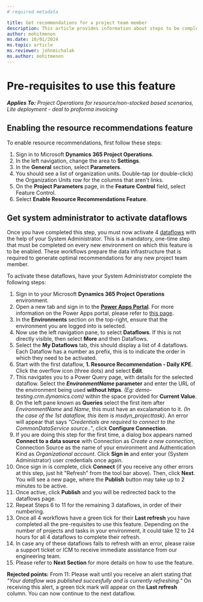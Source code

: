 ```yaml
---
# required metadata

title: Get recommendations for a project team member
description: This article provides information about steps to be completed in order to use the resource recommendations feature for the first time.
author: mohitmenon
ms.date: 10/01/2024
ms.topic: article
ms.reviewer: johnmichalak
ms.author: mohitmenon
---
```


# Pre-requisites to use this feature

_**Applies To:** Project Operations for resource/non-stocked based scenarios, Lite deployment - deal to proforma invoicing_


## Enabling the resource recommendations feature

To enable resource recommendations, first follow these steps:

1.	Sign in to Microsoft **Dynamics 365 Project Operations**.
2.	In the left navigation, change the area to **Settings**.
3.	In the **General** section, select **Parameters**.
4.	You should see a list of organization units. Double-tap (or double-click) the Organization Units row for the columns that aren't links.
5.	On the **Project Parameters** page, in the **Feature Control** field, select Feature Control.
6.	Select **Enable Resource Recommendations Feature**.

## Get system administrator to activate dataflows 

Once you have completed this step, you must now activate 4 [dataflows](https://learn.microsoft.com/en-us/power-apps/maker/data-platform/create-and-use-dataflows) with the help of your System Administrator. This is a mandatory, one-time step that must be completed on every new environment on which this feature is to be enabled. These workflows prepare the data infrastructure that is required to generate optimal recommendations for any new project team member.

To activate these dataflows, have your System Administrator complete the following steps:

1. Sign in to your Microsoft **Dynamics 365 Project Operations** environment.
2. Open a new tab and sign in to the [**Power Apps Portal**](make.powerapps.com). For more information on the Power Apps portal, please refer to [this page](https://learn.microsoft.com/en-us/power-apps/maker/canvas-apps/sign-in-to-power-apps).
3. In the **Environments** section on the top-right, ensure that the environment you are logged into is selected.
4. Now use the left navigation pane, to select **Dataflows**. If this is not directly visible, then select **More** and then Dataflows.
5. Select the **My Dataflows** tab, this should display a list of 4 dataflows. Each Dataflow has a number as prefix, this is to indicate the order in which they need to be activated.
6. Start with the first dataflow, **1. Resource Recommendation - Daily KPE**. Click the overflow icon (three dots) and select **Edit**.
7. This navigates you to a Power Query page, with details for the selected dataflow. Select the **_EnvironmentName_ parameter** and enter the URL of the environment being used **without https**. _(Eg: demo-testing.crm.dynamics.com)_ within the space provided for **Current Value**.
8. On the left pane known as **Queries** select the first item after _EnvironmentName_ and _Name_, this must have an excalamation to it. _(In the case of the 1st dataflow, this item is msdyn_projecttask)_. An error will appear that says _"Credentials are required to connect to the CommonDataService source.."_, click **Configure Connection**.
9. If you are doing this step for the first time, a dialog box appears named **Connect to a data source** with Connection as _Create a new connection_, Connection Source as the name of your environment and Authentication Kind as _Organizational account_. Click **Sign in** and enter your (System Administrator) user credentials once again.
10. Once sign in is complete, click **Connect** (if you receive any other errors at this step, just hit "Refresh" from the tool bar above). Then, click **Next**. You will see a new page, where the **Publish** button may take up to 2 minutes to be active.
11. Once active, click **Publish** and you will be redirected back to the dataflows page. 
12. Repeat Steps 6 to 11 for the remaining 3 dataflows, in order of their numbering.
13. Once all 4 workflows have a green tick for their **Last refresh** you have completed all the pre-requisites to use this feature. Depending on the number of projects and tasks in your environment, it could take 12 to 24 hours for all 4 dataflows to complete their refresh.
14. In case any of these dataflows fails to refresh with an error, please raise a support ticket or ICM to receive immediate assistance from our engineering team.
15. Please refer to **Next Section** for more details on how to use the feature.

**Rejected points:**
From 11: Please wait until you receive an alert stating that _"Your dataflow was published succesfully and is currently refreshing."_ On receiving this alert, a green tick mark will appear on the **Last refresh** column. You can now continue to the next dataflow.
